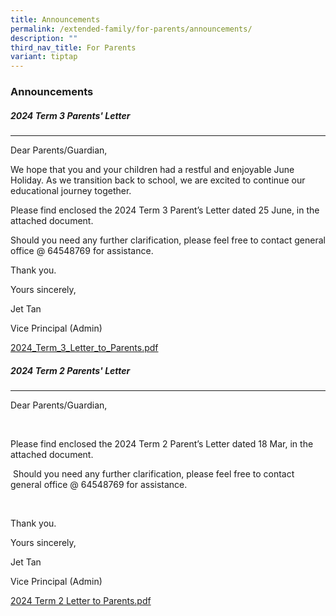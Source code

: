 ```yaml
---
title: Announcements
permalink: /extended-family/for-parents/announcements/
description: ""
third_nav_title: For Parents
variant: tiptap
---
```

<h3><strong>Announcements</strong></h3>
<p></p>
<h5><strong>2024 Term 3 Parents' Letter</strong></h5>
<hr>
<p></p>
<p>Dear Parents/Guardian,&nbsp;</p>
<p>We hope that you and your children had a restful and enjoyable June Holiday.
As we transition back to school, we are excited to continue our educational
journey together.</p>
<p></p>
<p>Please find enclosed the 2024 Term 3 Parent’s Letter dated 25 June, in
the attached document.&nbsp;</p>
<p>Should you need any further clarification, please feel free to contact
general office @ 64548769 for assistance.</p>
<p></p>
<p>Thank you.</p>
<p>Yours sincerely,</p>
<p>Jet Tan</p>
<p>Vice Principal (Admin)</p>
<p><a href="/files/2024_Term_3_Letter_to_Parents.pdf" rel="noopener noreferrer nofollow" target="_blank">2024_Term_3_Letter_to_Parents.pdf</a>
</p>
<p></p>
<h5><strong>2024 Term 2 Parents' Letter</strong></h5>
<hr>
<p>Dear Parents/Guardian,</p>
<p>&nbsp;</p>
<p>Please find enclosed the 2024 Term 2 Parent’s Letter dated 18 Mar, in
the attached document.</p>
<p>&nbsp;Should you need any further clarification, please feel free to contact
general office @ 64548769 for assistance.</p>
<p>&nbsp;</p>
<p>Thank you.</p>
<p>Yours sincerely,</p>
<p>Jet Tan</p>
<p>Vice Principal (Admin)</p>
<p><a href="/files/2024_Term_2_Letter_to_Parents.pdf" rel="noopener noreferrer nofollow" target="_blank">2024 Term 2 Letter to Parents.pdf</a>
</p>
<p></p>